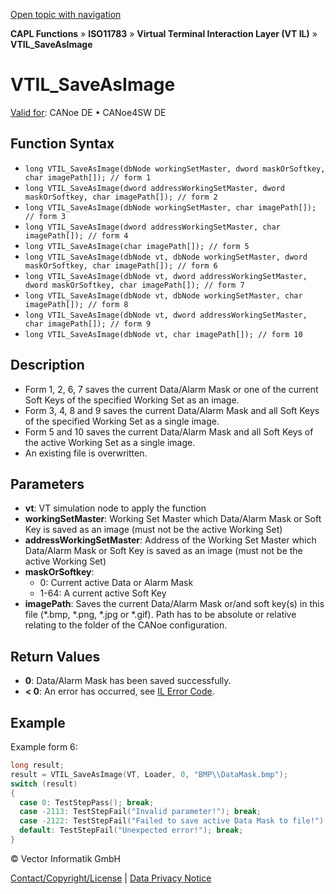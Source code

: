 [Open topic with navigation](../../../../../../CANoeDEFamily.htm#Topics/CAPLFunctions/ISO11783/ISOInteractionLayerVT/Functions/CAPLfunctionIso11783VTILSaveAsImage.md)

**CAPL Functions** » **ISO11783** » **Virtual Terminal Interaction Layer (VT IL)** » **VTIL_SaveAsImage**

# VTIL_SaveAsImage

[Valid for](../../../../Shared/FeatureAvailability.md): CANoe DE • CANoe4SW DE

## Function Syntax

- `long VTIL_SaveAsImage(dbNode workingSetMaster, dword maskOrSoftkey, char imagePath[]); // form 1`
- `long VTIL_SaveAsImage(dword addressWorkingSetMaster, dword maskOrSoftkey, char imagePath[]); // form 2`
- `long VTIL_SaveAsImage(dbNode workingSetMaster, char imagePath[]); // form 3`
- `long VTIL_SaveAsImage(dword addressWorkingSetMaster, char imagePath[]); // form 4`
- `long VTIL_SaveAsImage(char imagePath[]); // form 5`
- `long VTIL_SaveAsImage(dbNode vt, dbNode workingSetMaster, dword maskOrSoftkey, char imagePath[]); // form 6`
- `long VTIL_SaveAsImage(dbNode vt, dword addressWorkingSetMaster, dword maskOrSoftkey, char imagePath[]); // form 7`
- `long VTIL_SaveAsImage(dbNode vt, dbNode workingSetMaster, char imagePath[]); // form 8`
- `long VTIL_SaveAsImage(dbNode vt, dword addressWorkingSetMaster, char imagePath[]); // form 9`
- `long VTIL_SaveAsImage(dbNode vt, char imagePath[]); // form 10`

## Description

- Form 1, 2, 6, 7 saves the current Data/Alarm Mask or one of the current Soft Keys of the specified Working Set as an image.
- Form 3, 4, 8 and 9 saves the current Data/Alarm Mask and all Soft Keys of the specified Working Set as a single image.
- Form 5 and 10 saves the current Data/Alarm Mask and all Soft Keys of the active Working Set as a single image.
- An existing file is overwritten.

## Parameters

- **vt**: VT simulation node to apply the function
- **workingSetMaster**: Working Set Master which Data/Alarm Mask or Soft Key is saved as an image (must not be the active Working Set)
- **addressWorkingSetMaster**: Address of the Working Set Master which Data/Alarm Mask or Soft Key is saved as an image (must not be the active Working Set)
- **maskOrSoftkey**:
  - 0: Current active Data or Alarm Mask
  - 1-64: A current active Soft Key
- **imagePath**: Saves the current Data/Alarm Mask or/and soft key(s) in this file (*.bmp, *.png, *.jpg or *.gif). Path has to be absolute or relative relating to the folder of the CANoe configuration.

## Return Values

- **0**: Data/Alarm Mask has been saved successfully.
- **< 0**: An error has occurred, see [IL Error Code](../../../CAPLfunctionsISOj1939ErrorCodes.md).

## Example

Example form 6:

```c
long result;
result = VTIL_SaveAsImage(VT, Loader, 0, "BMP\\DataMask.bmp");
switch (result)
{
  case 0: TestStepPass(); break;
  case -2113: TestStepFail("Invalid parameter!"); break;
  case -2122: TestStepFail("Failed to save active Data Mask to file!"); break;
  default: TestStepFail("Unexpected error!"); break;
}
```

© Vector Informatik GmbH

[Contact/Copyright/License](../../../../Shared/ContactCopyrightLicense.md) | [Data Privacy Notice](https://www.vector.com/int/en/company/get-info/privacy-policy/)
